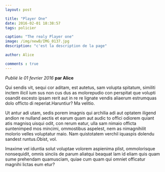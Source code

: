 ```yaml
---
layout: post

title: "Player One"
date: 2016-02-01 18:38:57
tags: policier 

caption: "The realy Player one"
image: /img/newB/IMG_0137.jpg
description: "c'est la description de la page"

author: Alice

comments : true
---
```






*Publié le 01 fevrier 2016* __par Alice__


Qui sendis vit, sequi cor aditam, est autetus, sam volupta spitatum, similiti inctem ilicil ium sus non cus dus as molorepudio con perspitat que volupti osandit excesto ipsam rerit aut in re re lignate vendis aliaerum estrumquas dolo officto di reperiat.Haruntiur? Ma velitio. 

Ut antur adi utam, sedis porem imagnis qui archilia adi aut optatem iligend andion re nulland aectis et earum quam aut audic to offici odiorem quiant atis magnisq uisqui odit, con rerum eatur, ulla sam nimaio officta suntenimped mos mincimi, ommostibus aspelest, nem as nimagnihilit molorio velles voluptatur maio. Nam quistotatem verchil iquaspis dolendu sandest runtus.Obist, vol.



Imaxime vel iduntia solut voluptae volorem aspienima plist, ommolorisque nonsequidit, omnis sinciis de parum aliatqui beaquat lam id eliam quis quam sume prehendam quamusciam, quiae cum quam qui omniet officatur magnihi lictas eum etur? 

